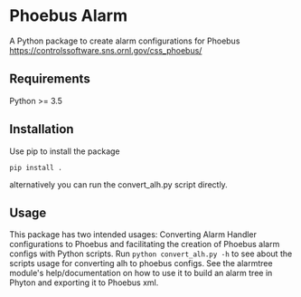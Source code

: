 # Phoebus Alarm

A Python package to create alarm configurations for Phoebus
https://controlssoftware.sns.ornl.gov/css_phoebus/

## Requirements
Python >= 3.5

## Installation
Use pip to install the package
```
pip install .
```
alternatively you can run the convert_alh.py script directly.

## Usage
This package has two intended usages: Converting Alarm Handler configurations to Phoebus and facilitating the creation of Phoebus alarm configs with Python scripts.
Run `python convert_alh.py -h` to see about the scripts usage for converting alh to phoebus configs.
See the alarmtree module's help/documentation on how to use it to build an alarm tree in Phyton and exporting it to Phoebus xml.
